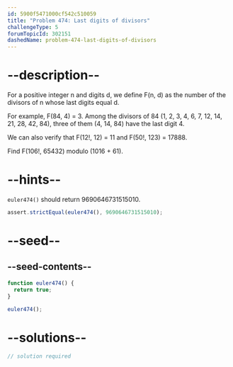 ```yaml
---
id: 5900f5471000cf542c510059
title: "Problem 474: Last digits of divisors"
challengeType: 5
forumTopicId: 302151
dashedName: problem-474-last-digits-of-divisors
---
```


# --description--

For a positive integer n and digits d, we define F(n, d) as the number of the divisors of n whose last digits equal d.

For example, F(84, 4) = 3. Among the divisors of 84 (1, 2, 3, 4, 6, 7, 12, 14, 21, 28, 42, 84), three of them (4, 14, 84) have the last digit 4.

We can also verify that F(12!, 12) = 11 and F(50!, 123) = 17888.

Find F(106!, 65432) modulo (1016 + 61).

# --hints--

`euler474()` should return 9690646731515010.

```js
assert.strictEqual(euler474(), 9690646731515010);
```

# --seed--

## --seed-contents--

```js
function euler474() {
  return true;
}

euler474();
```

# --solutions--

```js
// solution required
```
